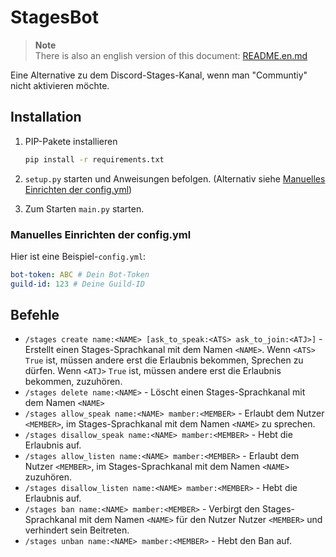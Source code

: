 # StagesBot

> **Note**  
> There is also an english version of this document: [README.en.md](README.en.md)

Eine Alternative zu dem Discord-Stages-Kanal, wenn man "Communtiy" nicht aktivieren möchte.

## Installation

1. PIP-Pakete installieren

   ```bash
   pip install -r requirements.txt
   ```

2. `setup.py` starten und Anweisungen befolgen. (Alternativ siehe [Manuelles Einrichten der config.yml](#manuelles-einrichten-der-configyml))
3. Zum Starten `main.py` starten.

### Manuelles Einrichten der config.yml

Hier ist eine Beispiel-`config.yml`:

```yaml
bot-token: ABC # Dein Bot-Token
guild-id: 123 # Deine Guild-ID
```

## Befehle

- `/stages create name:<NAME> [ask_to_speak:<ATS> ask_to_join:<ATJ>]` - Erstellt einen Stages-Sprachkanal mit dem Namen `<NAME>`. Wenn `<ATS>` ``True`` ist, müssen andere erst die Erlaubnis bekommen, Sprechen zu dürfen. Wenn `<ATJ>` ``True`` ist, müssen andere erst die Erlaubnis bekommen, zuzuhören.
- `/stages delete name:<NAME>` - Löscht einen Stages-Sprachkanal mit dem Namen `<NAME>`
- `/stages allow_speak name:<NAME> mamber:<MEMBER>` - Erlaubt dem Nutzer `<MEMBER>`, im Stages-Sprachkanal mit dem Namen `<NAME>` zu sprechen.
- `/stages disallow_speak name:<NAME> mamber:<MEMBER>` - Hebt die Erlaubnis auf.
- `/stages allow_listen name:<NAME> mamber:<MEMBER>` - Erlaubt dem Nutzer `<MEMBER>`, im Stages-Sprachkanal mit dem Namen `<NAME>` zuzuhören.
- `/stages disallow_listen name:<NAME> mamber:<MEMBER>` - Hebt die Erlaubnis auf.
- `/stages ban name:<NAME> mamber:<MEMBER>` - Verbirgt den Stages-Sprachkanal mit dem Namen `<NAME>` für den Nutzer Nutzer `<MEMBER>` und verhindert sein Beitreten.
- `/stages unban name:<NAME> mamber:<MEMBER>` - Hebt den Ban auf.

